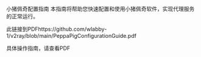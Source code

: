 小猪佩奇配置指南
本指南将帮助您快速配置和使用小猪佩奇软件，实现代理服务的正常运行。

此链接到PDFhttps://github.com/wlabby-1/v2ray/blob/main/PeppaPigConfigurationGuide.pdf

具体操作指南，请查看PDF
